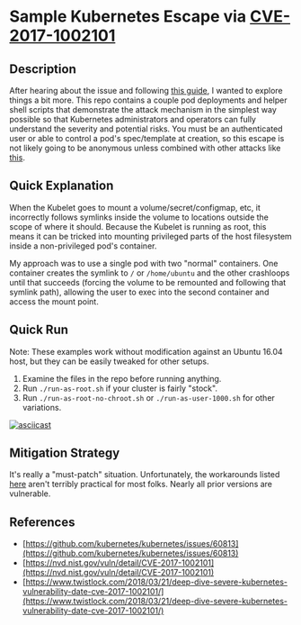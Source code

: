 # Sample Kubernetes Escape via [CVE-2017-1002101](https://nvd.nist.gov/vuln/detail/CVE-2017-1002101)

## Description

After hearing about the issue and following [this guide](https://www.twistlock.com/2018/03/21/deep-dive-severe-kubernetes-vulnerability-date-cve-2017-1002101/), I wanted to explore things a bit more.  This repo contains a couple pod deployments and helper shell scripts that demonstrate the attack mechanism in the simplest way possible so that Kubernetes administrators and operators can fully understand the severity and potential risks.  You must be an authenticated user or able to control a pod's spec/template at creation, so this escape is not likely going to be anonymous unless combined with other attacks like [this](https://medium.com/handy-tech/analysis-of-a-kubernetes-hack-backdooring-through-kubelet-823be5c3d67c).

## Quick Explanation

When the Kubelet goes to mount a volume/secret/configmap, etc, it incorrectly follows symlinks inside the volume to locations outside the scope of where it should.  Because the Kubelet is running as root, this means it can be tricked into mounting privileged parts of the host filesystem inside a non-privileged pod's container.

My approach was to use a single pod with two "normal" containers.  One container creates the symlink to `/` or `/home/ubuntu` and the other crashloops until that succeeds (forcing the volume to be remounted and following that symlink path), allowing the user to exec into the second container and access the mount point.

## Quick Run

Note: These examples work without modification against an Ubuntu 16.04 host, but they can be easily tweaked for other setups.

1. Examine the files in the repo before running anything.
2. Run `./run-as-root.sh` if your cluster is fairly "stock".
3. Run `./run-as-root-no-chroot.sh` or `./run-as-user-1000.sh` for other variations.

[![asciicast](https://asciinema.org/a/alFqdDOlyud1NJUCPABpgOf0v.png)](https://asciinema.org/a/alFqdDOlyud1NJUCPABpgOf0v)

## Mitigation Strategy

It's really a "must-patch" situation.  Unfortunately, the workarounds listed [here](https://github.com/kubernetes/kubernetes/issues/60813) aren't terribly practical for most folks.  Nearly all prior versions are vulnerable.

## References
- [https://github.com/kubernetes/kubernetes/issues/60813](https://github.com/kubernetes/kubernetes/issues/60813)
- [https://nvd.nist.gov/vuln/detail/CVE-2017-1002101](https://nvd.nist.gov/vuln/detail/CVE-2017-1002101)
- [https://www.twistlock.com/2018/03/21/deep-dive-severe-kubernetes-vulnerability-date-cve-2017-1002101/](https://www.twistlock.com/2018/03/21/deep-dive-severe-kubernetes-vulnerability-date-cve-2017-1002101/)
